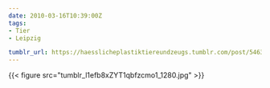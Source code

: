 ```yaml
---
date: 2010-03-16T10:39:00Z
tags:
- Tier
- Leipzig

tumblr_url: https://haesslicheplastiktiereundzeugs.tumblr.com/post/546313068
---
```

{{< figure src="tumblr_l1efb8xZYT1qbfzcmo1_1280.jpg" >}}
